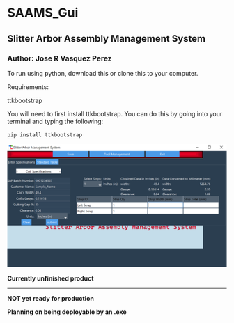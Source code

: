 # SAAMS_Gui
## Slitter Arbor Assembly Management System 

### Author: Jose R Vasquez Perez


To run using python, download this or clone this to your computer.

Requirements:

ttkbootstrap

You will need to first install ttkbootstrap.
You can do this by going into your terminal and typing the following:

```
pip install ttkbootstrap

```


![Main Menu](README_img\Main_Menu.PNG "Main Menu")




**Currently unfinished product**

--------
**NOT yet ready for production**


**Planning on being deployable by an .exe**